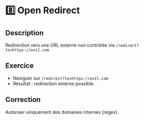 # 8️⃣ Open Redirect

## Description

Redirection vers une URL externe non contrôlée via `/redirect?to=https://evil.com`

## Exercice

- Naviguer sur `/redirect?to=https://evil.com`
- Résultat : redirection externe possible.

## Correction

Autoriser uniquement des domaines internes (regex).
